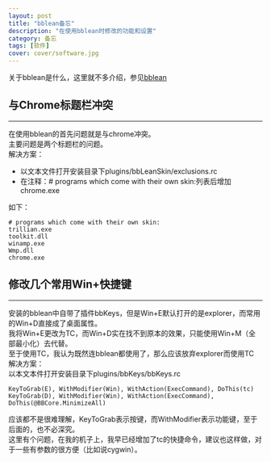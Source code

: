 ```yaml
---
layout: post
title: "bblean备忘"
description: "在使用bblean时修改的功能和设置"
category: 备忘
tags: [软件]
cover: cover/software.jpg
---
```


关于bblean是什么，这里就不多介绍，参见[bblean](http://bb4win.sourceforge.net/bblean/)  

## 与Chrome标题栏冲突

---

在使用bblean的首先问题就是与chrome冲突。  
主要问题是两个标题栏的问题。  
解决方案：

* 以文本文件打开安装目录下plugins/bbLeanSkin/exclusions.rc
* 在注释：# programs which come with their own skin:列表后增加chrome.exe

如下：

    # programs which come with their own skin:
    trillian.exe
    toolkit.dll
    winamp.exe
    Wmp.dll
    chrome.exe

## 修改几个常用Win+快捷键

---

安装的bblean中自带了插件bbKeys，但是Win+E默认打开的是explorer，而常用的Win+D直接成了桌面属性。  
我将Win+E更改为TC，而Win+D实在找不到原本的效果，只能使用Win+M（全部最小化）去代替。  
至于使用TC，我认为既然连bblean都使用了，那么应该放弃explorer而使用TC  
解决方案：  
以本文本件打开安装目录下plugins/bbKeys/bbKeys.rc

    KeyToGrab(E), WithModifier(Win), WithAction(ExecCommand), DoThis(tc)
    KeyToGrab(D), WithModifier(Win), WithAction(ExecCommand), DoThis(@BBCore.MinimizeAll)

应该都不是很难理解，KeyToGrab表示按键，而WithModifier表示功能键，至于后面的，也不必深究。  
这里有个问题，在我的机子上，我早已经增加了tc的快捷命令，建议也这样做，对于一些有参数的很方便（比如说cygwin）。  
